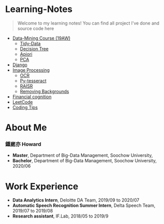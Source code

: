 # Learning-Notes
> Welcome to my learning notes!
> You can find all project I've done and source code here
* [Data-Mining Course (19AW)](https://github.com/h30306/Learning-Notes/tree/master/data-mining)
  * [Tidy-Data](https://github.com/h30306/Learning-Notes/blob/master/data-mining/tidy-data/Tidy-data.ipynb)
  * [Decision Tree](https://github.com/h30306/Learning-Notes/blob/master/data-mining/decision-tree/d-tree%20NBA.ipynb)
  * [Apiori](https://github.com/h30306/Learning-Notes/blob/master/data-mining/Apiori/Apiori.ipynb)
  * [PCA]()
* [Django](https://github.com/h30306/Learning-Notes/tree/master/Django)
* [Image Processing]()
  * [OCR](https://github.com/h30306/Learning-Notes/tree/master/OCR)
   * [Py-tesseract]()
  * [RAISR]()
  * [Removing Backgrounds]()
* [Financial cognition](https://github.com/h30306/Learning-Notes/tree/master/Financial%20cognition)
* [LeetCode](https://github.com/h30306/Learning-Notes/tree/master/Leetcode)
* [Coding Tips](https://github.com/h30306/Learning-Notes/tree/master/Coding-tips)

# About Me

### 鍾崴亦 Howard
* **Master**, Department of Big-Data Management, Soochow University,
* **Bachelor**, Department of Big-Data Management, Soochow University, 2020/06

# Work Experience 
* **Data Analytics Intern**, Deloitte DA Team, 2019/09 to 2020/07
* **Automatic Speech Recognition Summer Intern**, Delta Speech Team, 2019/07 to 2019/08
* **Research assistant**, IF.Lab, 2018/05 to 2019/9
